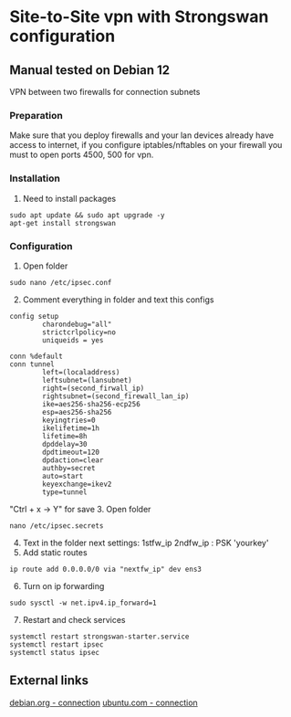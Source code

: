 # Site-to-Site vpn with Strongswan configuration

## Manual tested on Debian 12

VPN between two firewalls for connection subnets

### Preparation
Make sure that you deploy firewalls and your lan devices already have access to internet, if you configure iptables/nftables on your firewall you must to open ports 4500, 500 for vpn.

### Installation
1. Need to install packages 
```shell
sudo apt update && sudo apt upgrade -y
apt-get install strongswan
```

### Configuration
1. Open folder
```shell
sudo nano /etc/ipsec.conf
```
2. Comment everything in folder and text this configs
```shell
config setup
        charondebug="all"
        strictcrlpolicy=no
        uniqueids = yes

conn %default
conn tunnel
        left=(localaddress)
        leftsubnet=(lansubnet)
        right=(second_firwall_ip)
        rightsubnet=(second_firewall_lan_ip)
        ike=aes256-sha256-ecp256
        esp=aes256-sha256
        keyingtries=0
        ikelifetime=1h
        lifetime=8h
        dpddelay=30
        dpdtimeout=120
        dpdaction=clear
        authby=secret
        auto=start
        keyexchange=ikev2
        type=tunnel
```
"Ctrl + x -> Y" for save
3. Open folder
```shell
nano /etc/ipsec.secrets
```
4. Text in the folder next settings:
1stfw_ip 2ndfw_ip : PSK 'yourkey'
5. Add static routes
```shell
ip route add 0.0.0.0/0 via "nextfw_ip" dev ens3
```
6. Turn on ip forwarding
```shell
sudo sysctl -w net.ipv4.ip_forward=1
```
7. Restart and check services
```shell
systemctl restart strongswan-starter.service
systemctl restart ipsec
systemctl status ipsec
```

## External links
[debian.org - connection](https://www.debian.org/)
[ubuntu.com - connection](https://ubuntu.com/server/docs)
